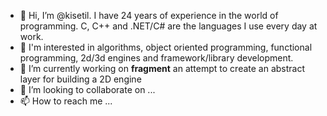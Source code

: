 - 👋 Hi, I’m @kisetil. I have 24 years of experience in the world of programming. C, C++ and .NET/C# are the languages I use every day at work.
- 👀 I'm interested in algorithms, object oriented programming, functional programming, 2d/3d engines and framework/library development.
- 🌱 I’m currently working on **fragment** an attempt to create an abstract layer for building a 2D engine
- 💞️ I’m looking to collaborate on ...
- 📫 How to reach me ...

<!---
kisetil/kisetil is a ✨ special ✨ repository because its `README.md` (this file) appears on your GitHub profile.
You can click the Preview link to take a look at your changes.
--->
